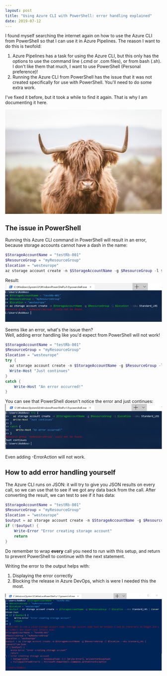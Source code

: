 ```yaml
---
layout: post
title: "Using Azure CLI with PowerShell: error handling explained"
date: 2019-07-12
---
```


I found myself searching the internet again on how to use the Azure CLI from PowerShell so that I can use it in Azure Pipelines. The reason I want to do this is twofold:

1. Azure Pipelines has a task for using the Azure CLI, but this only has the options to use the command line (.cmd or .com files), or from bash (.sh). I don't like them that much, I want to use PowerShell (Personal preference)!
1. Running the Azure CLI from PowerShell has the issue that it was not created specifically for use with PowerShell. You'll need to do some extra work.

I've fixed it before, but it took a while to find it again. That is why I am documenting it here.

![Yak to shave](/images/20190712/Yak.jpg)

## The issue in PowerShell
Running this Azure CLI command in PowerShell will result in an error, because storage accounts cannot have a dash in the name:
``` powershell
$StorageAccountName = "testRb-001"
$ResourceGroup = "myResourceGroup"
$location = "westeurope"
az storage account create -n $StorageAccountName -g $ResourceGroup -l $location --sku Standard_LRS
```

Result:  
![Error displayed in PowerShell](/images/20190712/20190712_02_Error.png)  

Seems like an error, what's the issue then?  
Well, adding error handling like you'd expect from PowerShell will not work!
``` powershell
$StorageAccountName = "testRb-001"
$ResourceGroup = "myResourceGroup"
$location = "westeurope"
try {
  az storage account create -n $StorageAccountName -g $ResourceGroup -l $location --sku Standard_LRS
  Write-Host "Just continues"
}
catch {
    Write-Host "An error occurred!"
}
```

You can see that PowerShell doesn't notice the error and just continues:  
![Error handling will not do anything with the error](/images/20190712/20190712_03_ErrorHandling.png)  

Even adding -ErrorAction will not work. 

## How to add error handling yourself
The Azure CLI runs on JSON: it will try to give you JSON results on every call, so we can use that to see if we got any data back from the call. After converting the result, we can test to see if it has data:  
  
``` powershell
$StorageAccountName = "testRb-001"
$ResourceGroup = "myResourceGroup"
$location = "westeurope"
$output = az storage account create -n $StorageAccountName -g $ResourceGroup -l $location --sku Standard_LRS | ConvertFrom-Json
if (!$output) {
    Write-Error "Error creating storage account"
    return
}
```

Do remember to wrap **every** call you need to run with this setup, and return to prevent PowerShell to continue with the next statement.  

Writing the error to the output helps with:
1. Displaying the error correctly
1. Blocking the release in Azure DevOps, which is were I needed this the most.

![](/images/20190712/20190712_04_ErrorHandlingCorrectly.png)  
